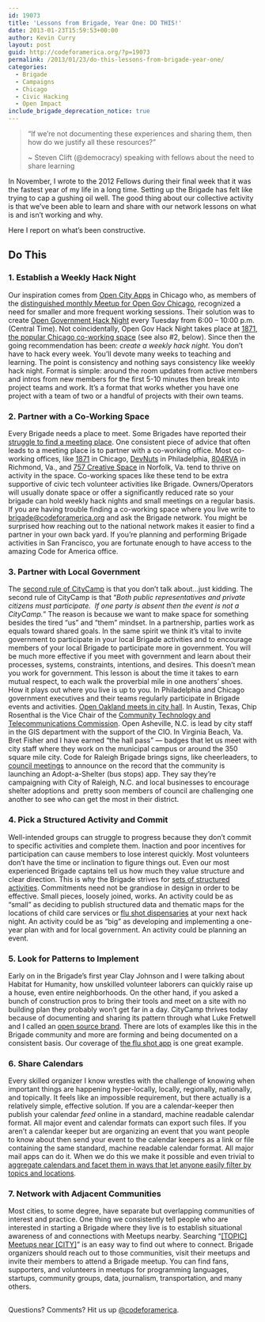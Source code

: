 ```yaml
---
id: 19073
title: 'Lessons from Brigade, Year One: DO THIS!'
date: 2013-01-23T15:59:53+00:00
author: Kevin Curry
layout: post
guid: http://codeforamerica.org/?p=19073
permalink: /2013/01/23/do-this-lessons-from-brigade-year-one/
categories:
  - Brigade
  - Campaigns
  - Chicago
  - Civic Hacking
  - Open Impact
include_brigade_deprecation_notice: true
---
```

> &#8220;If we&#8217;re not documenting these experiences and sharing them, then how do we justify all these resources?&#8221;
> 
> ~ Steven Clift (@democracy) speaking with fellows about the need to share learning

In November, I wrote to the 2012 Fellows during their final week that it was the fastest year of my life in a long time. Setting up the Brigade has felt like trying to cap a gushing oil well. The good thing about our collective activity is that we&#8217;ve been able to learn and share with our network lessons on what is and isn&#8217;t working and why.

Here I report on what&#8217;s been constructive.

## Do This

### 1. Establish a Weekly Hack Night

Our inspiration comes from [Open City Apps](http://opencityapps.org/ "open city home") in Chicago who, as members of the [distinguished monthly Meetup for Open Gov Chicago](http://www.meetup.com/OpenGovChicago/ "Open Gov Chicago's Meetup page"), recognized a need for smaller and more frequent working sessions. Their solution was to create [Open Government Hack Night](http://opencityapps.org/#events "open city apps events") every Tuesday from 6:00 &#8211; 10:00 p.m. (Central Time). Not coincidentally, Open Gov Hack Night takes place at [1871, the popular Chicago co-working space](http://www.1871.com/ "1871 home page") (see also #2, below). Since then the going recommendation has been: _create a weekly hack night._ You don&#8217;t have to hack every week. You&#8217;ll devote many weeks to teaching and learning. The point is consistency and nothing says consistency like weekly hack night. Format is simple: around the room updates from active members and intros from new members for the first 5-10 minutes then break into project teams and work. It&#8217;s a format that works whether you have one project with a team of two or a handful of projects with their own teams.

### 2. Partner with a Co-Working Space

Every Brigade needs a place to meet. Some Brigades have reported their [struggle to find a meeting place](https://groups.google.com/a/codeforamerica.org/forum/#!tags/brigade/facilities "forum post about meeting space"). One consistent piece of advice that often leads to a meeting place is to partner with a co-working office. Most co-working offices, like [1871](http://www.1871.com/ "1871 home") in Chicago, [DevNuts](http://devnuts.com/about "Devnuts home") in Philadelphia, [804RVA](http://www.804rva.com/ "804rva home") in Richmond, Va., and [757 Creative Space](http://757creativespace.com/ "757 creative space home page") in Norfolk, Va. tend to thrive on activity in the space. Co-working spaces like these tend to be extra supportive of civic tech volunteer activities like Brigade. Owners/Operators will usually donate space or offer a significantly reduced rate so your brigade can hold weekly hack nights and small meetings on a regular basis. If you are having trouble finding a co-working space where you live write to [brigade@codeforamerica.org](mailto:brigade@codeforamerica.org "email brigade about meeting space") and ask the Brigade network. You might be surprised how reaching out to the national network makes it easier to find a partner in your own back yard. If you&#8217;re planning and performing Brigade activities in San Francisco, you are fortunate enough to have access to the amazing Code for America office.

### 3. Partner with Local Government

The [second rule of CityCamp](http://citycamp.govfresh.com/start-a-camp/ "citycamp start-a-camp page") is that you don&#8217;t talk about&#8230;just kidding. The second rule of CityCamp is that &#8220;_Both public representatives and private citizens must participate.  If one party is absent then the event is not a CityCamp._&#8221; The reason is because we want to make space for something besides the tired &#8220;us&#8221; and &#8220;them&#8221; mindset. In a partnership, parties work as equals toward shared goals. In the same spirit we think it&#8217;s vital to invite government to participate in your local Brigade activities and to encourage members of your local Brigade to participate more in government. You will be much more effective if you meet with government and learn about their processes, systems, constraints, intentions, and desires. This doesn&#8217;t mean you work for government. This lesson is about the time it takes to earn mutual respect, to each walk the proverbial mile in one anothers&#8217; shoes. How it plays out where you live is up to you. In Philadelphia and Chicago government executives and their teams regularly participate in Brigade events and activities. [Open Oakland meets in city hall](http://www.meetup.com/cfabrigade/Open-Oakland/ "Open Oakland Meetup page"). In Austin, Texas, Chip Rosenthal is the Vice Chair of the [Community Technology and Telecommunications Commission](http://www.austintexas.gov/cttc "Austin gov site for CTTC"). Open Asheville, N.C. is lead by city staff in the GIS department with the support of the CIO. In Virginia Beach, Va. Bret Fisher and I have earned &#8220;the hall pass&#8221; &#8212; badges that let us meet with city staff where they work on the municipal campus or around the 350 square mile city. Code for Raleigh Brigade brings signs, like cheerleaders, to [council meetings](http://citycampral.org/2012/12/council-challenge-issued-for-bus-shelter-adoption/ "CityCamp Raleigh blog w/ video of council meeting address") to announce on the record that the community is launching an Adopt-a-Shelter (bus stops) app. They say they&#8217;re campaigning with City of Raleigh, N.C. and local businesses to encourage shelter adoptions and  pretty soon members of council are challenging one another to see who can get the most in their district.

### 4. Pick a Structured Activity and Commit

Well-intended groups can struggle to progress because they don&#8217;t commit to specific activities and complete them. Inaction and poor incentives for participation can cause members to lose interest quickly. Most volunteers don&#8217;t have the time or inclination to figure things out. Even our most experienced Brigade captains tell us how much they value structure and clear direction. This is why the Brigade strives for [sets of structured activities](http://brigade.codeforamerica.org/pages/activities "brigade activities page"). Commitments need not be grandiose in design in order to be effective. Small pieces, loosely joined, works. An activity could be as &#8220;small&#8221; as deciding to publish structured data and thematic maps for the locations of child care services or [flu shot dispensaries](http://flushots.311services.org/ "flu shot 311") at your next hack night. An activity could be as &#8220;big&#8221; as developing and implementing a one-year plan with and for local government. An activity could be planning an event.

### 5. Look for Patterns to Implement

Early on in the Brigade&#8217;s first year Clay Johnson and I were talking about Habitat for Humanity, how unskilled volunteer laborers can quickly raise up a house, even entire neighborhoods. On the other hand, if you asked a bunch of construction pros to bring their tools and meet on a site with no building plan they probably won&#8217;t get far in a day. CityCamp thrives today because of documenting and sharing its pattern through what Luke Fretwell and I called an [open source brand](http://citycamp.govfresh.com/citycamp-as-an-open-source-brand/ "citycamp blog"). There are lots of examples like this in the Brigade community and more are forming and being documented on a consistent basis. Our coverage of [the flu shot app](http://codeforamerica.org/2013/01/17/flu-app-spreads/ "our blog on flu shot app") is one great example.

### 6. Share Calendars

Every skilled organizer I know wrestles with the challenge of knowing when important things are happening hyper-locally, locally, regionally, nationally, and topically. It feels like an impossible requirement, but there actually is a relatively simple, effective solution. If you are a calendar-keeper then publish your calendar _feed_ online in a standard, machine readable calendar format. All major event and calendar formats can export such files. If you aren&#8217;t a calendar keeper but are organizing an event that you want people to know about then send your event to the calendar keepers as a link or file containing the same standard, machine readable calendar format. All major mail apps can do it. When we do this we make it possible and even trivial to [aggregate calendars and facet them in ways that let anyone easily filter by topics and locations](http://citycamphrva.govfresh.com/2012/12/03/this-hampton-roads-events-calendar-goes-up/ "CityCamp HRVA blog post about Elm City").

### 7. Network with Adjacent Communities

Most cities, to some degree, have separate but overlapping communities of interest and practice. One thing we consistently tell people who are interested in starting a Brigade where they live is to establish situational awareness of and connections with Meetups nearby. Searching &#8220;[[TOPIC] Meetups near [CITY]](https://www.google.com/search?q=tech+meetups+near+oakland "sample google search")&#8221; is an easy way to find out where to connect. Brigade organizers should reach out to those communities, visit their meetups and invite their members to attend a Brigade meetup. You can find fans, supporters, and volunteers in meetups for programming languages, startups, community groups, data, journalism, transportation, and many others.

## 

Questions? Comments? Hit us up <a href="http://twitter.com/codeforamerica" target="_blank">@codeforamerica</a>.
